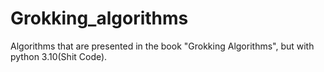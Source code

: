 # Grokking_algorithms
Algorithms that are presented in the book "Grokking Algorithms", but with python 3.10(Shit Code).
